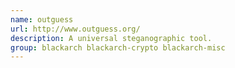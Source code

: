 ```yaml
---
name: outguess
url: http://www.outguess.org/
description: A universal steganographic tool.
group: blackarch blackarch-crypto blackarch-misc
---
```


